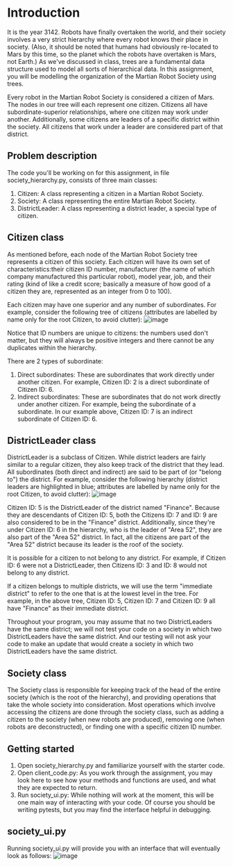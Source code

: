 
# Introduction
It is the year 3142. Robots have finally overtaken the world, and their society involves a very strict hierarchy where every robot knows their place in society. (Also, it should be noted that humans had obviously re-located to Mars by this time, so the planet which the robots have overtaken is Mars, not Earth.) As we've discussed in class, trees are a fundamental data structure used to model all sorts of hierarchical data. In this assignment, you will be modelling the organization of the Martian Robot Society using trees.

Every robot in the Martian Robot Society is considered a citizen of Mars. The nodes in our tree will each represent one citizen. Citizens all have subordinate-superior relationships, where one citizen may work under another. Additionally, some citizens are leaders of a specific district within the society. All citizens that work under a leader are considered part of that district.

## Problem description
The code you'll be working on for this assignment, in file society_hierarchy.py, consists of three main classes:

1. Citizen: A class representing a citizen in a Martian Robot Society.
2. Society: A class representing the entire Martian Robot Society.
3. DistrictLeader: A class representing a district leader, a special type of citizen.

## Citizen class
As mentioned before, each node of the Martian Robot Society tree represents a citizen of this society. Each citizen will have its own set of characteristics:their citizen ID number, manufacturer (the name of which company manufactured this particular robot), model year, job, and their rating (kind of like a credit score; basically a measure of how good of a citizen they are, represented as an integer from 0 to 100).

Each citizen may have one superior and any number of subordinates. For example, consider the following tree of citizens (attributes are labelled by name only for the root Citizen, to avoid clutter):
![image](https://github.com/Cbwww666/Martian-Robot-Society/assets/67548133/dda31ce2-c07a-46de-8375-e9877e54b71b)

Notice that ID numbers are unique to citizens: the numbers used don't matter, but they will always be positive integers and there cannot be any duplicates within the hierarchy.

There are 2 types of subordinate:

1. Direct subordinates: These are subordinates that work directly under another citizen. For example, Citizen ID: 2 is a direct subordinate of Citizen ID: 6.
2. Indirect subordinates: These are subordinates that do not work directly under another citizen. For example, being the subordinate of a subordinate. In our example above, Citizen ID: 7 is an indirect subordinate of Citizen ID: 6.

## DistrictLeader class
DistrictLeader is a subclass of Citizen. While district leaders are fairly similar to a regular citizen, they also keep track of the district that they lead. All subordinates (both direct and indirect) are said to be part of (or "belong to") the district. For example, consider the following hierarchy (district leaders are highlighted in blue; attributes are labelled by name only for the root Citizen, to avoid clutter):
![image](https://github.com/Cbwww666/Martian-Robot-Society/assets/67548133/d03a36cc-b6dd-4a81-b37f-95a2cc761bdd)


Citizen ID: 5 is the DistrictLeader of the district named "Finance".  Because they are descendants of Citizen ID: 5, both the Citizens ID: 7 and ID: 9 are also considered to be in the "Finance" district. Additionally, since they're under Citizen ID: 6 in the hierarchy, who is the leader of "Area 52", they are also part of the "Area 52" district. In fact, all the citizens are part of the "Area 52" district because its leader is the roof of the society.

It is possible for a citizen to not belong to any district. For example, if Citizen ID: 6 were not a DistrictLeader, then Citizens ID: 3 and ID: 8 would not belong to any district.

If a citizen belongs to multiple districts, we will use the term "immediate district" to refer to the one that is at the lowest level in the tree. For example, in the above tree, Citizen ID: 5, Citizen ID: 7 and Citizen ID: 9 all have "Finance" as their immediate district.

Throughout your program, you may assume that no two DistrictLeaders have the same district; we will not test your code on a society in which two DistrictLeaders have the same district. And our testing will not ask your code to make an update that would create a society in which two DistrictLeaders have the same district.

## Society class
The Society class is responsible for keeping track of the head of the entire society (which is the root of the hierarchy), and providing operations that take the whole society into consideration. Most operations which involve accessing the citizens are done through the society class, such as adding a citizen to the society (when new robots are produced), removing one (when robots are deconstructed), or finding one with a specific citizen ID number.

## Getting started
1. Open society_hierarchy.py and familiarize yourself with the starter code.
2. Open client_code.py: As you work through the assignment, you may look here to see how your methods and functions are used, and what they are expected to return.
3. Run society_ui.py: While nothing will work at the moment, this will be one main way of interacting with your code. Of course you should be writing pytests, but you may find the interface helpful in debugging.

## society_ui.py
Running society_ui.py will provide you with an interface that will eventually look as follows:
![image](https://github.com/Cbwww666/Martian-Robot-Society/assets/67548133/ce68b1fc-6887-4da6-ba10-62729048c4b0)



